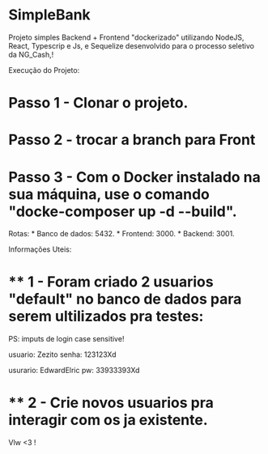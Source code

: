 # SimpleBank

Projeto simples  Backend + Frontend  "dockerizado" utilizando NodeJS, React, Typescrip e Js, e Sequelize
desenvolvido para o processo seletivo da NG_Cash,!

Execução do Projeto:

# Passo 1 - Clonar o projeto.
# Passo 2 - trocar a branch para Front
# Passo 3 - Com o Docker instalado na sua máquina, use o comando "docke-composer up -d --build".

Rotas:  * Banco de dados: 5432.
        * Frontend: 3000.
        * Backend: 3001.

Informações Uteis:

# ** 1 - Foram criado 2 usuarios "default" no banco de dados para serem ultilizados pra testes:

PS: imputs de login case sensitive!

usuario: Zezito
senha: 123123Xd

usurario: EdwardElric
pw: 33933393Xd



# ** 2 - Crie novos usuarios pra interagir com os ja existente.

Vlw <3 !
